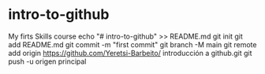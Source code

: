 # intro-to-github
My firts Skills course
echo "# intro-to-github" >> README.md 
git init 
git add README.md 
git commit -m "first commit" 
git branch -M main 
git remote add origin https://github.com/Yeretsi-Barbeito/ introducción a github.git
 git push -u origen principal
